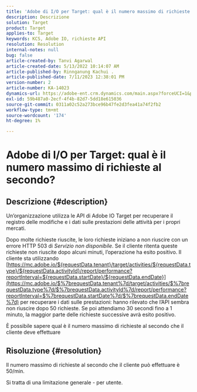 ```yaml
---
title: 'Adobe di I/O per Target: qual è il numero massimo di richieste al secondo?'
description: Descrizione
solution: Target
product: Target
applies-to: Target
keywords: KCS, Adobe IO, richieste API
resolution: Resolution
internal-notes: null
bug: false
article-created-by: Tanvi Agarwal
article-created-date: 5/13/2022 10:14:07 AM
article-published-by: Rinnganung Kachui .
article-published-date: 7/11/2023 12:38:01 PM
version-number: 2
article-number: KA-14023
dynamics-url: https://adobe-ent.crm.dynamics.com/main.aspx?forceUCI=1&pagetype=entityrecord&etn=knowledgearticle&id=78b79668-a5d2-ec11-a7b5-00224809c27a
exl-id: 59b487a0-2ecf-4f4b-82d7-5dd18e615036
source-git-commit: 0311a02c52a273bce96b47fe2d3fea41a74f2fb2
workflow-type: tm+mt
source-wordcount: '174'
ht-degree: 1%

---
```


# Adobe di I/O per Target: qual è il numero massimo di richieste al secondo?

## Descrizione {#description}


Un’organizzazione utilizza le API di Adobe IO Target per recuperare il registro delle modifiche e i dati sulle prestazioni delle attività per i propri mercati.

Dopo molte richieste riuscite, le loro richieste iniziano a non riuscire con un errore HTTP 503 di *Servizio non disponibile*. Se il cliente ritenta queste richieste non riuscite dopo alcuni minuti, l’operazione ha esito positivo. Il cliente sta utilizzando [https://mc.adobe.io/${requestData.tenant}/target/activities/${requestData.type}/${requestData.activityId}/report/performance?reportInterval=${requestData.startDate}/${requestData.endDate}](https://mc.adobe.io/$%7brequestData.tenant%7d/target/activities/$%7brequestData.type%7d/$%7brequestData.activityId%7d/report/performance?reportInterval=$%7brequestData.startDate%7d/$%7brequestData.endDate%7d) per recuperare i dati sulle prestazioni: hanno rilevato che l’API sembra non riuscire dopo 50 richieste. Se poi attendiamo 30 secondi fino a 1 minuto, la maggior parte delle richieste successive avrà esito positivo.

È possibile sapere qual è il numero massimo di richieste al secondo che il cliente deve effettuare


## Risoluzione {#resolution}


Il numero massimo di richieste al secondo che il cliente può effettuare è 50/min.

Si tratta di una limitazione generale - per utente.
